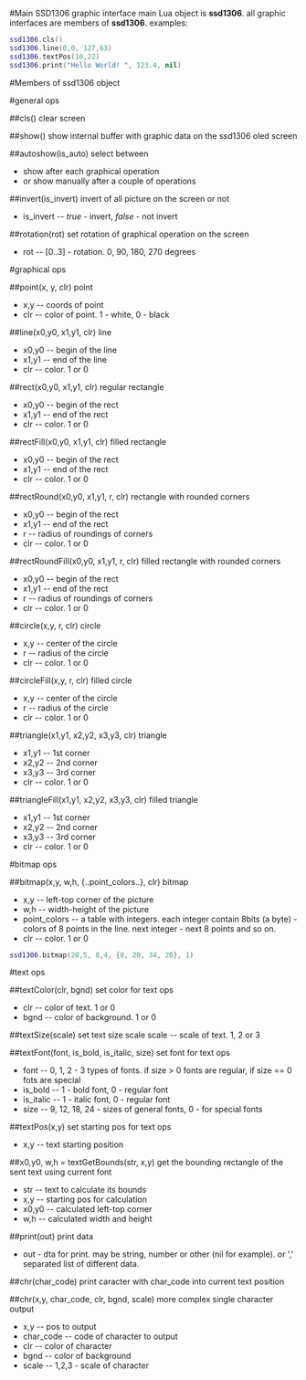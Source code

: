 
#Main SSD1306 graphic interface
main Lua object is **ssd1306**. all graphic interfaces are members of **ssd1306**. examples:
```lua
ssd1306.cls()
ssd1306.line(0,0, 127,63)
ssd1306.textPos(10,22)
ssd1306.print("Hello World! ", 123.4, nil)
```

#Members of ssd1306 object

#general ops

##cls()
clear screen

##show()
show internal buffer with graphic data on the ssd1306 oled screen

##autoshow(is_auto)
select between 

* show after each graphical operation
* or show manually after a couple of operations

##invert(is_invert)
invert of all picture on the screen or not

* is_invert -- *true* - invert, *false* - not invert

##rotation(rot)
set rotation of graphical operation on the screen

* rot -- [0..3] - rotation. 0, 90, 180, 270 degrees

#graphical ops

##point(x, y, clr)
point
* x,y -- coords of point
* clr -- color of point. 1 - white, 0 - black

##line(x0,y0, x1,y1, clr)
line
* x0,y0 -- begin of the line
* x1,y1 -- end of the line
* clr -- color. 1 or 0

##rect(x0,y0, x1,y1, clr)
regular rectangle
* x0,y0 -- begin of the rect
* x1,y1 -- end of the rect
* clr -- color. 1 or 0

##rectFill(x0,y0, x1,y1, clr)
filled rectangle
* x0,y0 -- begin of the rect
* x1,y1 -- end of the rect
* clr -- color. 1 or 0

##rectRound(x0,y0, x1,y1, r, clr)
rectangle with rounded corners
* x0,y0 -- begin of the rect
* x1,y1 -- end of the rect
* r -- radius of roundings of corners
* clr -- color. 1 or 0

##rectRoundFill(x0,y0, x1,y1, r, clr)
filled rectangle with rounded corners
* x0,y0 -- begin of the rect
* x1,y1 -- end of the rect
* r -- radius of roundings of corners
* clr -- color. 1 or 0

##circle(x,y, r, clr)
circle
* x,y -- center of the circle
* r -- radius of the circle
* clr -- color. 1 or 0

##circleFill(x,y, r, clr)
filled circle
* x,y -- center of the circle
* r -- radius of the circle
* clr -- color. 1 or 0

##triangle(x1,y1, x2,y2, x3,y3, clr)
triangle
* x1,y1 -- 1st corner
* x2,y2 -- 2nd corner
* x3,y3 -- 3rd corner
* clr -- color. 1 or 0

##triangleFill(x1,y1, x2,y2, x3,y3, clr)
filled triangle
* x1,y1 -- 1st corner
* x2,y2 -- 2nd corner
* x3,y3 -- 3rd corner
* clr -- color. 1 or 0

#bitmap ops

##bitmap(x,y, w,h, {..point_colors..}, clr)
bitmap
* x,y -- left-top corner of the picture
* w,h -- width-height of the picture
* point_colors -- a table with integers. each integer contain 8bits (a byte) - colors of 8 points in the line. next integer - next 8 points and so on. 
* clr -- color. 1 or 0
```lua
ssd1306.bitmap(20,5, 8,4, {8, 20, 34, 20}, 1)
```

#text ops

##textColor(clr, bgnd)
set color for text ops
* clr -- color of text. 1 or 0
* bgnd -- color of background. 1 or 0

##textSize(scale)
set text size scale
scale -- scale of text. 1, 2 or 3

##textFont(font, is_bold, is_italic, size)
set font for text ops
* font -- 0, 1, 2 - 3 types of fonts. if size > 0 fonts are regular, if size == 0 fots are special 
* is_bold -- 1 - bold font, 0 - regular font
* is_italic -- 1 - italic font, 0 - regular font
* size -- 9, 12, 18, 24 - sizes of general fonts, 0 - for special fonts

##textPos(x,y)
set starting pos for text ops
* x,y -- text starting position

##x0,y0, w,h = textGetBounds(str, x,y)
get the bounding rectangle of the sent text using current font
* str -- text to calculate its bounds
* x,y -- starting pos for calculation
* x0,y0 -- calculated left-top corner
* w,h -- calculated width and height

##print(out)
print data
* out - dta for print. may be string, number or other (nil for example). or ',' separated list of different data.

##chr(char_code)
print caracter with char_code into current text position

##chr(x,y, char_code, clr, bgnd, scale)
more complex single character output
* x,y -- pos to output
* char_code -- code of character to output
* clr -- color of character
* bgnd -- color of background
* scale -- 1,2,3 - scale of character
